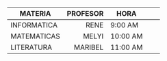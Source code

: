 | **MATERIA** | **PROFESOR** | **HORA** |   |   |
|-------------|-------------:|----------|---|---|
| INFORMATICA | RENE         | 9:00 AM  |   |   |
| MATEMATICAS | MELYI        | 10:00 AM |   |   |
| LITERATURA  | MARIBEL      | 11:00 AM |   |   |
